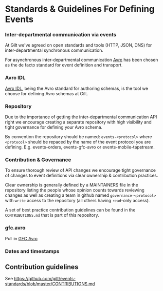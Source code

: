 Standards & Guidelines For Defining Events
==========================================

### Inter-departmental communication via events

At Gilt we've agreed on open standards and tools (HTTP, JSON, DNS) for inter-departmental synchronous communication.

For asynchronous inter-departmental communication [Avro](http://avro.apache.org/docs/current/) has been chosen as the de facto
standard for event definition and transport.

### Avro IDL

[Avro IDL](http://avro.apache.org/docs/current/idl.html), being the Avro
standard for authoring schemas, is the tool we choose for defining Avro
schemas at Gilt.

### Repository

Due to the importance of getting the inter-departmental communication API right we encourage creating a separate repository with high visibility and tight governance for defining your Avro schema.

By convention the repository should be named: `events-<protocol>` where
`<protocol>` should be repaced by the name of the event protocol you are
defining. E.g. events-orders, events-gfc-avro or events-mobile-tapstream.

### Contribution & Governance

To ensure thorough review of API changes we encourage tight governance of
changes to event definitions via clear ownership & contribution practices.

Clear ownership is generally defined by a MAINTAINERS file in the repository
listing the people whose opinion counts towards reviewing changes as well as
creating a team in github named `governance-<protocol>` with `write` access
to the repository (all others having `read`-only access).

A set of best practice contribution guidelines can be found in the
`CONTRIBUTIONS.md` that is part of this repository.

### gfc.avro

Pull in [GFC Avro](https://github.com/gilt/events-gfc-avro)

### Dates and timestamps

## Contribution guidelines
See https://github.com/gilt/events-standards/blob/master/CONTRIBUTIONS.md
